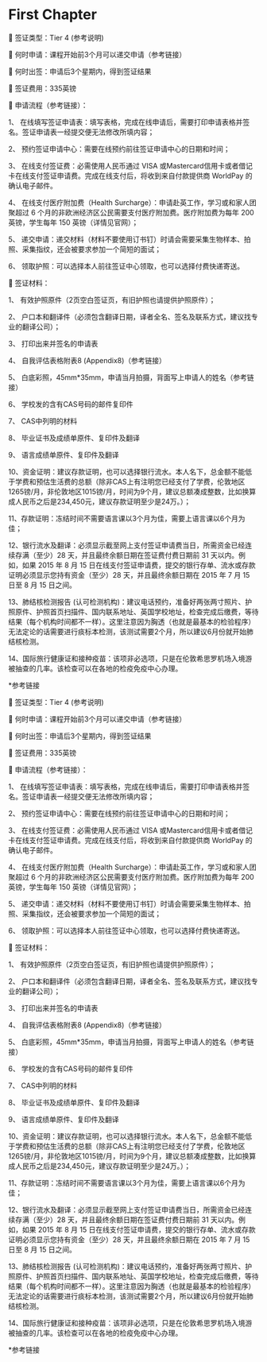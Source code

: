 # First Chapter

	签证类型：Tier 4 \(参考说明\)

	何时申请：课程开始前3个月可以递交申请（参考链接）

	何时出签：申请后3个星期内，得到签证结果

	签证费用：335英镑

	申请流程（参考链接）：

1、	在线填写签证申请表：填写表格，完成在线申请后，需要打印申请表格并签名。签证申请表一经提交便无法修改所填内容；

2、	预约签证申请中心：需要在线预约前往签证申请中心的日期和时间；

3、	在线支付签证费：必需使用人民币通过 VISA 或Mastercard信用卡或者借记卡在线支付签证申请费。完成在线支付后，将收到来自付款提供商 WorldPay 的确认电子邮件。

4、	在线支付医疗附加费（Health Surcharge）：申请赴英工作，学习或和家人团聚超过 6 个月的非欧洲经济区公民需要支付医疗附加费。医疗附加费为每年 200 英镑，学生每年 150 英镑（详情见官网）；

5、	递交申请：递交材料（材料不要使用订书钉）时请会需要采集生物样本、拍照、采集指纹，还会被要求参加一个简短的面试；

6、	领取护照：可以选择本人前往签证中心领取，也可以选择付费快递寄送。

	签证材料：

1、	有效护照原件（2页空白签证页，有旧护照也请提供护照原件）；

2、	户口本和翻译件（必须包含翻译日期，译者全名、签名及联系方式，建议找专业的翻译公司）；

3、	打印出来并签名的申请表

4、	自我评估表格附表8 \(Appendix8\)（参考链接）

5、	白底彩照，45mm\*35mm，申请当月拍摄，背面写上申请人的姓名（参考链接）

6、	学校发的含有CAS号码的邮件复印件

7、	CAS中列明的材料

8、	毕业证书及成绩单原件、复印件及翻译

9、	语言成绩单原件、复印件及翻译

10、资金证明：建议存款证明，也可以选择银行流水。本人名下，总金额不能低于学费和预估生活费的总额（除非CAS上有注明您已经支付了学费，伦敦地区1265镑/月，非伦敦地区1015镑/月，时间为9个月，建议总额凑成整数，比如换算成人民币之后是234,450元，建议存款证明至少是24万。）；

11、存款证明：冻结时间不需要语言课以3个月为佳，需要上语言课以6个月为佳；

12、银行流水及翻译：必须显示截至网上支付签证申请费当日，所需资金已经连续存满（至少）28 天，并且最终余额日期在签证费付费日期前 31 天以内。例如，如果 2015 年 8 月 15 日在线支付签证申请费，提交的银行存单、流水或存款证明必须显示您持有资金（至少）28 天，并且最终余额日期在 2015 年 7 月 15 日至 8 月 15 日之间。

13、肺结核检测报告 \(认可检测机构\)：建议电话预约，准备好两张两寸照片、护照原件、护照首页扫描件、国内联系地址、英国学校地址，检查完成后缴费，等待结果（每个机构时间都不一样）。这里注意因为胸透（也就是最基本的检验程序）无法定论的话需要进行痰标本检测，该测试需要2个月，所以建议6月份就开始肺结核检测。

14、国际旅行健康证和接种疫苗：该项非必选项，只是在伦敦希思罗机场入境游被抽查的几率。该检查可以在各地的检疫免疫中心办理。

\*参考链接 

	签证类型：Tier 4 \(参考说明\)

	何时申请：课程开始前3个月可以递交申请（参考链接）

	何时出签：申请后3个星期内，得到签证结果

	签证费用：335英镑

	申请流程（参考链接）：

1、	在线填写签证申请表：填写表格，完成在线申请后，需要打印申请表格并签名。签证申请表一经提交便无法修改所填内容；

2、	预约签证申请中心：需要在线预约前往签证申请中心的日期和时间；

3、	在线支付签证费：必需使用人民币通过 VISA 或Mastercard信用卡或者借记卡在线支付签证申请费。完成在线支付后，将收到来自付款提供商 WorldPay 的确认电子邮件。

4、	在线支付医疗附加费（Health Surcharge）：申请赴英工作，学习或和家人团聚超过 6 个月的非欧洲经济区公民需要支付医疗附加费。医疗附加费为每年 200 英镑，学生每年 150 英镑（详情见官网）；

5、	递交申请：递交材料（材料不要使用订书钉）时请会需要采集生物样本、拍照、采集指纹，还会被要求参加一个简短的面试；

6、	领取护照：可以选择本人前往签证中心领取，也可以选择付费快递寄送。

	签证材料：

1、	有效护照原件（2页空白签证页，有旧护照也请提供护照原件）；

2、	户口本和翻译件（必须包含翻译日期，译者全名、签名及联系方式，建议找专业的翻译公司）；

3、	打印出来并签名的申请表

4、	自我评估表格附表8 \(Appendix8\)（参考链接）

5、	白底彩照，45mm\*35mm，申请当月拍摄，背面写上申请人的姓名（参考链接）

6、	学校发的含有CAS号码的邮件复印件

7、	CAS中列明的材料

8、	毕业证书及成绩单原件、复印件及翻译

9、	语言成绩单原件、复印件及翻译

10、资金证明：建议存款证明，也可以选择银行流水。本人名下，总金额不能低于学费和预估生活费的总额（除非CAS上有注明您已经支付了学费，伦敦地区1265镑/月，非伦敦地区1015镑/月，时间为9个月，建议总额凑成整数，比如换算成人民币之后是234,450元，建议存款证明至少是24万。）；

11、存款证明：冻结时间不需要语言课以3个月为佳，需要上语言课以6个月为佳；

12、银行流水及翻译：必须显示截至网上支付签证申请费当日，所需资金已经连续存满（至少）28 天，并且最终余额日期在签证费付费日期前 31 天以内。例如，如果 2015 年 8 月 15 日在线支付签证申请费，提交的银行存单、流水或存款证明必须显示您持有资金（至少）28 天，并且最终余额日期在 2015 年 7 月 15 日至 8 月 15 日之间。

13、肺结核检测报告 \(认可检测机构\)：建议电话预约，准备好两张两寸照片、护照原件、护照首页扫描件、国内联系地址、英国学校地址，检查完成后缴费，等待结果（每个机构时间都不一样）。这里注意因为胸透（也就是最基本的检验程序）无法定论的话需要进行痰标本检测，该测试需要2个月，所以建议6月份就开始肺结核检测。

14、国际旅行健康证和接种疫苗：该项非必选项，只是在伦敦希思罗机场入境游被抽查的几率。该检查可以在各地的检疫免疫中心办理。

\*参考链接 



